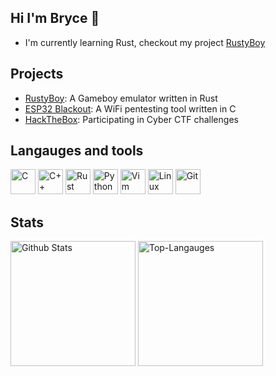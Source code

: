 ## Hi I'm Bryce 👋 

- I'm currently learning Rust, checkout my project [RustyBoy](https://github.com/brycedc/rustyboy)

## Projects 

- [RustyBoy](https://github.com/brycedc/rustyboy): A Gameboy emulator written in Rust
- [ESP32 Blackout](https://github.com/brycedc/esp32-blackout): A WiFi pentesting tool written in C
- [HackTheBox](https://www.hackthebox.com/): Participating in Cyber CTF challenges

## Langauges and tools 
<div>
<img src="https://cdn.jsdelivr.net/gh/devicons/devicon@latest/icons/c/c-original.svg" title="C" alt="C" width="40" height="40"/>
<img src="https://cdn.jsdelivr.net/gh/devicons/devicon@latest/icons/cplusplus/cplusplus-original.svg" title="C++" alt="C++" width="40" height="40"/>
<img src="https://cdn.jsdelivr.net/gh/devicons/devicon@latest/icons/rust/rust-original.svg" title="Rust" alt="Rust" width="40" height="40"/>
<img src="https://cdn.jsdelivr.net/gh/devicons/devicon@latest/icons/python/python-original.svg" title="Python" alt="Python" width="40" height="40"/>
<img src="https://cdn.jsdelivr.net/gh/devicons/devicon@latest/icons/vim/vim-original.svg" title="Vim" alt="Vim" width="40" height="40"/>
<img src="https://cdn.jsdelivr.net/gh/devicons/devicon@latest/icons/linux/linux-original.svg" title="Linux" alt="Linux" width="40" height="40"/>
<img src="https://cdn.jsdelivr.net/gh/devicons/devicon@latest/icons/git/git-original.svg" title="Git" alt="Git" width="40" height="40"/>
</div>

## Stats 
<div>
<img src="https://github-readme-stats.vercel.app/api?username=brycedc&theme=nord&show_icons=true" title="Stats" alt="Github Stats" height="200"/>
<img src="https://github-readme-stats.vercel.app/api/top-langs/?username=brycedc&theme=nord&exclude_repo=bouple" title="Top-Langauges" alt="Top-Langauges" height="200"/>
</div>
